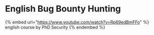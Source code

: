 # English Bug Bounty Hunting

{% embed url="https://www.youtube.com/watch?v=Rp69edBmFFo" %}
english course by PhD Security
{% endembed %}

